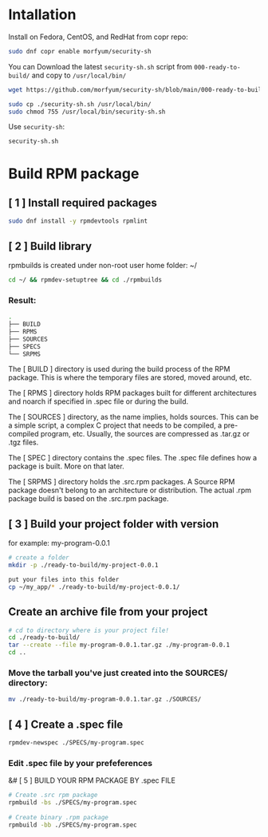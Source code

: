 # Intallation

Install on Fedora, CentOS, and RedHat from copr repo:

```sh
sudo dnf copr enable morfyum/security-sh
```

You can Download the latest `security-sh.sh` script from `000-ready-to-build/` and copy to `/usr/local/bin/`

```sh
wget https://github.com/morfyum/security-sh/blob/main/000-ready-to-build/security-sh-0.1.0/security-sh.sh

sudo cp ./security-sh.sh /usr/local/bin/
sudo chmod 755 /usr/local/bin/security-sh.sh
```

Use `security-sh`:
```sh
security-sh.sh
```


# Build RPM package 

## [ 1 ] Install required packages

```sh
sudo dnf install -y rpmdevtools rpmlint
```

## [ 2 ] Build library
rpmbuilds is created under non-root user home folder: ~/

```sh
cd ~/ && rpmdev-setuptree && cd ./rpmbuilds
```

### Result:
```sh
.
├── BUILD
├── RPMS
├── SOURCES
├── SPECS
└── SRPMS
```

The [ BUILD ] directory is used during the build process of the RPM package. This is where the temporary files are stored, moved around, etc.

The [ RPMS ] directory holds RPM packages built for different architectures and noarch if specified in .spec file or during the build.

The [ SOURCES ] directory, as the name implies, holds sources. This can be a simple script, a complex C project that needs to be compiled, a pre-compiled program, etc. Usually, the sources are compressed as .tar.gz or .tgz files.

The [ SPEC ] directory contains the .spec files. The .spec file defines how a package is built. More on that later.

The [ SRPMS ] directory holds the .src.rpm packages. A Source RPM package doesn't belong to an architecture or distribution. The actual .rpm package build is based on the .src.rpm package.


## [ 3 ] Build your project folder with version
for example:  my-program-0.0.1

```sh
# create a folder
mkdir -p ./ready-to-build/my-project-0.0.1

put your files into this folder
cp ~/my_app/* ./ready-to-build/my-project-0.0.1/
```


## Create an archive file from your project

```sh
# cd to directory where is your project file!
cd ./ready-to-build/
tar --create --file my-program-0.0.1.tar.gz ./my-program-0.0.1
cd ..
```


### Move the tarball you've just created into the SOURCES/ directory:

```sh
mv ./ready-to-build/my-program-0.0.1.tar.gz ./SOURCES/
```


## [ 4 ] Create a .spec file

```sh
rpmdev-newspec ./SPECS/my-program.spec
```

### Edit .spec file by your prefeferences


&# [ 5 ] BUILD YOUR RPM PACKAGE BY .spec FILE

```sh
# Create .src rpm package
rpmbuild -bs ./SPECS/my-program.spec
 
# Create binary .rpm package 
rpmbuild -bb ./SPECS/my-program.spec
```

